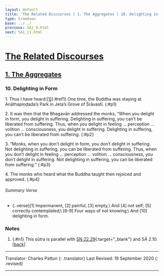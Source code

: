 ```yaml
---
layout: default
title: 'The Related Discourses | 1. The Aggregates | 10. Delighting in Form'
type: kramdown
base: ../../
previous: SA1_9.html
next: SA1_11.html
---
```


# [The Related Discourses](../index.html)
## [1. The Aggregates](index.html)
### 10. Delighting in Form

1\. Thus I have heard:[\[1\]](#n1){:#ref1} One time, the Buddha was staying at Anāthapiṇḍada’s Park in Jeta’s Grove of Śrāvastī.
{:#p1}

2\. It was then that the Bhagavān addressed the monks, “When you delight in form, you delight in suffering. Delighting in suffering, you can’t be liberated from suffering. Thus, when you delight in feeling … perception … volition … consciousness, you delight in suffering. Delighting in suffering, you can’t be liberated from suffering.
{:#p2}

3\. “Monks, when you don’t delight in form, you don’t delight in suffering. Not delighting in suffering, you can be liberated from suffering. Thus, when you don’t delight in feeling … perception … volition … consciousness, you don’t delight in suffering. Not delighting in suffering, you can be liberated from suffering.”
{:#p3}

4\. The monks who heard what the Buddha taught then rejoiced and approved.
{:#p4}

###### Summary Verse
* {:.verse}[1] Impermanent, [2] painful, [3] empty,\\
And [4] not self; [5] correctly contemplated;\\
[6-9] Four ways of not knowing;\\
And [10] delighting in form.

### Notes
1. {:#n1} This sūtra is parallel with [SN 22.29](https://suttacentral.net/sn22.29){:target="_blank"} and SĀ 2.10. [\[back\]](#ref1)

---

Translator: Charles Patton
{: .translator}
Last Revised: 19 September 2020
{: .revised}

---

